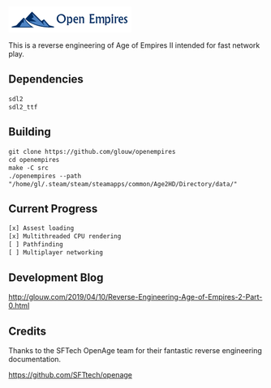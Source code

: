 ![](art/logo.png)

This is a reverse engineering of Age of Empires II intended for fast network play.

## Dependencies

    sdl2
    sdl2_ttf

## Building

    git clone https://github.com/glouw/openempires
    cd openempires
    make -C src
    ./openempires --path "/home/gl/.steam/steam/steamapps/common/Age2HD/Directory/data/"

## Current Progress

    [x] Assest loading
    [x] Multithreaded CPU rendering
    [ ] Pathfinding
    [ ] Multiplayer networking

## Development Blog

http://glouw.com/2019/04/10/Reverse-Engineering-Age-of-Empires-2-Part-0.html

## Credits

Thanks to the SFTech OpenAge team for their fantastic reverse engineering documentation.

https://github.com/SFTtech/openage
